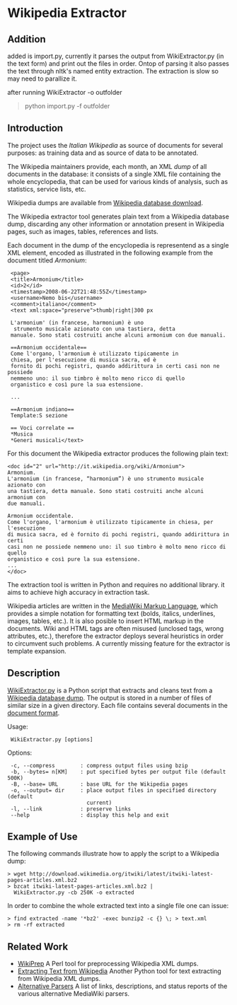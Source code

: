 Wikipedia Extractor
===================

Addition
--------

added is import.py, currently it parses the output from 
WikiExtractor.py (in the text form) and print out the files in
order. Ontop of parsing it also passes the text through nltk's
named entity extraction.  The extraction is slow so may need to 
parallize it.

after running WikiExtractor -o outfolder

>python import.py -f outfolder





Introduction
------------

The project uses the *Italian Wikipedia* as source of documents for
several purposes: as training data and as source of data to be
annotated.

The Wikipedia maintainers provide, each month, an XML *dump* of all
documents in the database: it consists of a single XML file containing
the whole encyclopedia, that can be used for various kinds of analysis,
such as statistics, service lists, etc.

Wikipedia dumps are available from [Wikipedia database
download](http://dumps.wikimedia.org/).

The Wikipedia extractor tool generates plain text from a Wikipedia
database dump, discarding any other information or annotation present in
Wikipedia pages, such as images, tables, references and lists.

Each document in the dump of the encyclopedia is representend as a
single XML element, encoded as illustrated in the following example from
the document titled *Armonium*:

     <page>
     <title>Armonium</title>
     <id>2</id>
     <timestamp>2008-06-22T21:48:55Z</timestamp>
     <username>Nemo bis</username>
     <comment>italiano</comment>
     <text xml:space="preserve">thumb|right|300 px

     L'armonium' (in francese, harmonium) è uno
      strumento musicale azionato con una tastiera, detta
     manuale. Sono stati costruiti anche alcuni armonium con due manuali.

     ==Armonium occidentale==
     Come l'organo, l'armonium è utilizzato tipicamente in
     chiesa, per l'esecuzione di musica sacra, ed è
     fornito di pochi registri, quando addirittura in certi casi non ne possiede
     nemmeno uno: il suo timbro è molto meno ricco di quello
     organistico e così pure la sua estensione.

     ...

     ==Armonium indiano==
     Template:S sezione

     == Voci correlate ==
     *Musica
     *Generi musicali</text>

For this document the Wikipedia extractor produces the following plain
text:

    <doc id="2" url="http://it.wikipedia.org/wiki/Armonium">
    Armonium.
    L'armonium (in francese, “harmonium”) è uno strumento musicale azionato con
    una tastiera, detta manuale. Sono stati costruiti anche alcuni armonium con
    due manuali.

    Armonium occidentale.
    Come l'organo, l'armonium è utilizzato tipicamente in chiesa, per l'esecuzione
    di musica sacra, ed è fornito di pochi registri, quando addirittura in certi
    casi non ne possiede nemmeno uno: il suo timbro è molto meno ricco di quello
    organistico e così pure la sua estensione.
    ...
    </doc>

The extraction tool is written in Python and requires no additional
library. it aims to achieve high accuracy in extraction task.

Wikipedia articles are written in the [MediaWiki Markup
Language](http://www.mediawiki.org/wiki/Help:Formatting), which provides
a simple notation for formatting text (bolds, italics, underlines,
images, tables, etc.). It is also posible to insert HTML markup in the
documents. Wiki and HTML tags are often misused (unclosed tags, wrong
attributes, etc.), therefore the extractor deploys several heuristics in
order to circumvent such problems. A currently missing feature for the
extractor is template expansion.

Description
-----------

[WikiExtractor.py](http://medialab.di.unipi.it/wiki/Wikipedia_Extractor)
is a Python script that extracts and cleans text from a [Wikipedia
database dump](http://dumps.wikimedia.org/). The output is stored in a
number of files of similar size in a given directory. Each file contains
several documents in the [document
format](/wiki/Document_Format "Document Format").

Usage:

     WikiExtractor.py [options]

Options:

     -c, --compress        : compress output files using bzip
     -b, --bytes= n[KM]    : put specified bytes per output file (default 500K)
     -B, --base= URL       : base URL for the Wikipedia pages
     -o, --output= dir     : place output files in specified directory (default
                             current)
     -l, --link            : preserve links
     --help                : display this help and exit

Example of Use
--------------

The following commands illustrate how to apply the script to a Wikipedia
dump:

    > wget http://download.wikimedia.org/itwiki/latest/itwiki-latest-pages-articles.xml.bz2
    > bzcat itwiki-latest-pages-articles.xml.bz2 |
      WikiExtractor.py -cb 250K -o extracted

In order to combine the whole extracted text into a single file one can
issue:

    > find extracted -name '*bz2' -exec bunzip2 -c {} \; > text.xml
    > rm -rf extracted

Related Work
------------

-   [WikiPrep](http://www.cs.technion.ac.il/~gabr/resources/code/wikiprep/)
    A Perl tool for preprocessing Wikipedia XML dumps.
-   [Extracting Text from
    Wikipedia](http://evanjones.ca/software/wikipedia2text.html) Another
    Python tool for text extracting from Wikipedia XML dumps.
-   [Alternative
    Parsers](http://www.mediawiki.org/wiki/Alternative_parsers) A list
    of links, descriptions, and status reports of the various
    alternative MediaWiki parsers.

